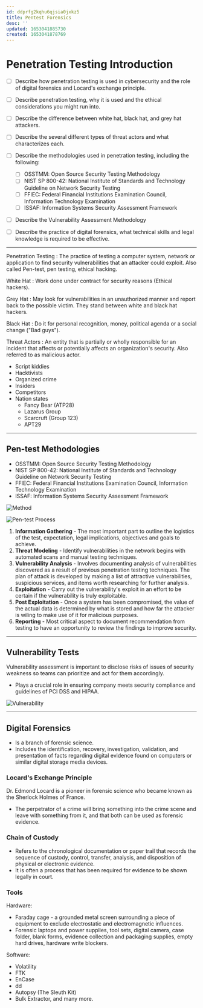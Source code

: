 ```yaml
---
id: ddprfg2kqhu6qjsia0jxkz5
title: Pentest Forensics
desc: ''
updated: 1653041885730
created: 1653041878769
---
```


# Penetration Testing Introduction

- [ ] Describe how penetration testing is used in cybersecurity and the role of digital forensics and Locard's exchange principle.

- [ ] Describe penetration testing, why it is used and the ethical considerations you might run into.
- [ ] Describe the difference between white hat, black hat, and grey hat attackers.
- [ ] Describe the several different types of threat actors and what characterizes each.

- [ ] Describe the methodologies used in penetration testing, including the following:
  - [ ] OSSTMM: Open Source Security Testing Methodology
  - [ ] NIST SP 800-42: National Institute of Standards and Technology Guideline on Network Security Testing
  - [ ] FFIEC: Federal Financial Institutions Examination Council, Information Technology Examination
  - [ ] ISSAF: Information Systems Security Assessment Framework

- [ ] Describe the Vulnerability Assessment Methodology

- [ ] Describe the practice of digital forensics, what technical skills and legal knowledge is required to be effective.

---

Penetration Testing
: The practice of testing a computer system, network or application to find security vulnerabilities that an attacker could exploit. Also called Pen-test, pen testing, ethical hacking.

White Hat
: Work done under contract for security reasons (Ethical hackers).

Grey Hat
: May look for vulnerabilities in an unauthorized manner and report back to the possible victim. They stand between white and black hat hackers.

Black Hat
: Do it for personal recognition, money, political agenda or a social change ("Bad guys").

Threat Actors
: An entity that is partially or wholly responsible for an incident that affects or potentially affects an organization's security. Also referred to as malicious actor.

- Script kiddies
- Hacktivists
- Organized crime
- Insiders
- Competitors
- Nation states
  - Fancy Bear (ATP28)
  - Lazarus Group
  - Scarcruft (Group 123)
  - APT29

---

## Pen-test Methodologies

- OSSTMM: Open Source Security Testing Methodology
- NIST SP 800-42: National Institute of Standards and Technology Guideline on Network Security Testing
- FFIEC: Federal Financial Institutions Examination Council, Information Technology Examination
- ISSAF: Information Systems Security Assessment Framework

![Method](https://www.smartlockr.eu/hs-fs/hubfs/Pentesting%20Process%20Infographic.png?width=1674&name=Pentesting%20Process%20Infographic.png)

![Pen-test Process](https://www.imperva.com/learn/wp-content/uploads/sites/13/2019/01/pen-testing.jpg.webp)

1. **Information Gathering** - The most important part to outline the logistics of the test, expectation, legal implications, objectives and goals to achieve.
2. **Threat Modeling** - Identify vulnerabilities in the network begins with  automated scans and manual testing techniques.
3. **Vulnerability Analysis** - Involves documenting analysis of vulnerabilities discovered as a result of previous penetration testing techniques. The plan of attack is developed by making a list of attractive vulnerabilities, suspicious services, and items worth researching for further analysis.
4. **Exploitation** - Carry out the vulnerability's exploit in an effort to be certain if the vulnerability is truly exploitable.
5. **Post Exploitation** - Once a system has been compromised, the value of the actual data is determined by what is stored and how far the attacker is wiling to make use of it for malicious purposes.
6. **Reporting** - Most critical aspect to document recommendation from testing to have an opportunity to review the findings to improve security.

---

## Vulnerability Tests

Vulnerability assessment is important to disclose risks of issues of security weakness so teams can prioritize and act for them accordingly.

- Plays a crucial role in ensuring company meets security compliance and guidelines of PCI DSS and HIPAA.

![Vulnerability](https://shieldbyteinfosec.com/images/vulnerabilityMethodology1.png)

---

## Digital Forensics

- Is a branch of forensic science.
- Includes the identification, recovery, investigation, validation, and presentation of facts regarding digital evidence found on computers or similar digital storage media devices.

### Locard's Exchange Principle

Dr. Edmond Locard is a pioneer in forensic science who became known as the Sherlock Holmes of France.

- The perpetrator of a crime will bring something into the crime scene and leave with something from it, and that both can be used as forensic evidence.

### Chain of Custody

- Refers to the chronological documentation or paper trail that records the sequence of custody, control, transfer, analysis, and disposition of physical or electronic evidence.
- It is often a process that has been required for evidence to be shown legally in court.

### Tools

Hardware:

- Faraday cage - a grounded metal screen surrounding a piece of equipment to exclude electrostatic and electromagnetic influences.
- Forensic laptops and power supplies, tool sets, digital camera, case folder, blank forms, evidence collection and packaging supplies, empty hard drives, hardware write blockers.

Software:

- Volatility
- FTK
- EnCase
- dd
- Autopsy (The Sleuth Kit)
- Bulk Extractor, and many more.
